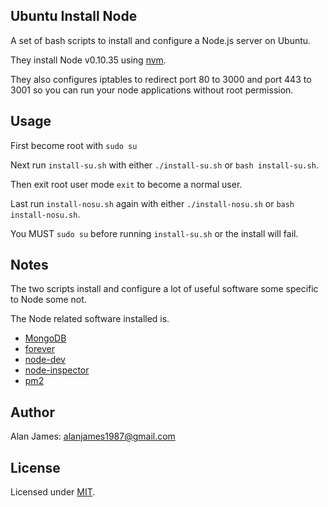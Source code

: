 Ubuntu Install Node
---

A set of bash scripts to install and configure a Node.js server on Ubuntu.

They install Node v0.10.35 using [nvm](https://github.com/creationix/nvm).

They also configures iptables to redirect port 80 to 3000 and port 443 to 3001 so you can run your node applications without root permission. 

Usage
---

First become root with `sudo su` 

Next run `install-su.sh` with either `./install-su.sh` or `bash install-su.sh`.

Then exit root user mode `exit` to become a normal user.

Last run `install-nosu.sh` again with either `./install-nosu.sh` or `bash install-nosu.sh`.

You MUST `sudo su` before running `install-su.sh` or the install will fail.

Notes
---

The two scripts install and configure a lot of useful software some specific to Node some not. 

The Node related software installed is.
* [MongoDB](http://www.mongodb.org/)  
* [forever](https://github.com/nodejitsu/forever)
* [node-dev](https://github.com/fgnass/node-dev)
* [node-inspector](https://github.com/node-inspector/node-inspector)
* [pm2](https://github.com/Unitech/pm2)

Author
---
Alan James: [alanjames1987@gmail.com](mailto:alanjames1987@gmail.com)

License
---
Licensed under [MIT](https://github.com/alanjames1987/ubuntu-install-node/blob/master/LICENSE).